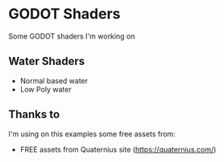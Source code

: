 # GODOT Shaders

Some GODOT shaders I'm working on

## Water Shaders
- Normal based water
- Low Poly water

## Thanks to

I'm using on this examples some free assets from:

- FREE assets from Quaternius site (https://quaternius.com/)
